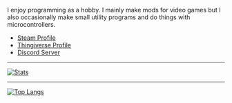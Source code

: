 I enjoy programming as a hobby. I mainly make mods for video games but I also occasionally make small utility programs and do things with microcontrollers.

- [Steam Profile](https://steamcommunity.com/profiles/76561198136556075)
- [Thingiverse Profile](https://www.thingiverse.com/lambdagaming/designs)
- [Discord Server](https://discord.gg/9RGdUS2)

---
[![Stats](https://github-readme-stats-lambdagaming.vercel.app/api?username=lambdagaming&show_icons=true&title_color=ff5900&text_color=ffffff&icon_color=ffffff&border_color=ffffff&bg_color=000011&count_private=true&include_all_commits=true&hide=prs,contribs)](https://github.com/LambdaGaming)

---

[![Top Langs](https://github-readme-stats-lambdagaming.vercel.app/api/top-langs/?username=lambdagaming&layout=compact&title_color=ff5900&text_color=ffffff&icon_color=ffffff&border_color=ffffff&bg_color=000011&langs_count=6&hide=html,css,scss)](https://github.com/LambdaGaming)
